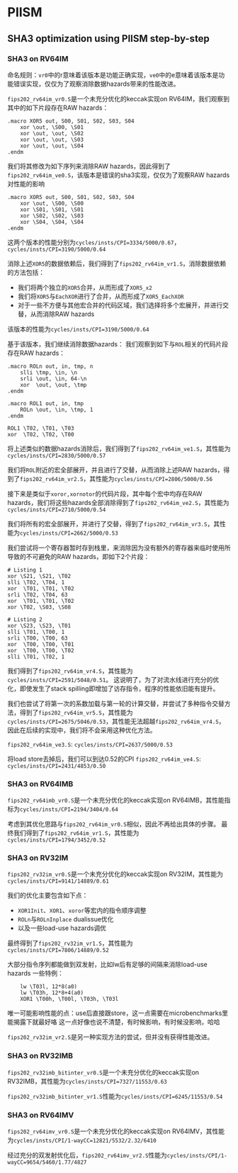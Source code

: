 # PIISM

## SHA3 optimization using PIISM step-by-step

### SHA3 on RV64IM

命名规则：`vr0`中的r意味着该版本是功能正确实现，`ve0`中的e意味着该版本是功能错误实现，仅仅为了观察消除数据hazards带来的性能改进。

`fips202_rv64im_vr0.S`是一个未充分优化的keccak实现on RV64IM，我们观察到其中的如下片段存在RAW hazards：

```
.macro XOR5 out, S00, S01, S02, S03, S04
    xor \out, \S00, \S01
    xor \out, \out, \S02
    xor \out, \out, \S03
    xor \out, \out, \S04
.endm
```
我们将其修改为如下序列来消除RAW hazards，因此得到了`fips202_rv64im_ve0.S`，该版本是错误的sha3实现，仅仅为了观察RAW hazards对性能的影响
```
.macro XOR5 out, S00, S01, S02, S03, S04
    xor \out, \S00, \S00
    xor \S01, \S01, \S01
    xor \S02, \S02, \S03
    xor \S04, \S04, \S04
.endm
```

这两个版本的性能分别为`cycles/insts/CPI=3334/5000/0.67`，`cycles/insts/CPI=3190/5000/0.64`

消除上述`XOR5`的数据依赖后，我们得到了`fips202_rv64im_vr1.S`，消除数据依赖的方法包括：
- 我们将两个独立的`XOR5`合并，从而形成了`XOR5_x2`
- 我们将`XOR5`与`EachXOR`进行了合并，从而形成了`XOR5_EachXOR`
- 对于一些不方便与其他宏合并的代码区域，我们选择将多个宏展开，并进行交替，从而消除RAW hazards

该版本的性能为`cycles/insts/CPI=3190/5000/0.64`

基于该版本，我们继续消除数据hazards：
我们观察到如下与`ROL`相关的代码片段存在RAW hazards：
```
.macro ROLn out, in, tmp, n
    slli \tmp, \in, \n
    srli \out, \in, 64-\n
    xor  \out, \out, \tmp
.endm

.macro ROL1 out, in, tmp
    ROLn \out, \in, \tmp, 1
.endm

ROL1 \T02, \T01, \T03
xor  \T02, \T02, \T00
```
将上述类似的数据hazards消除后，我们得到了`fips202_rv64im_ve1.S`，其性能为`cycles/insts/CPI=2830/5000/0.57`

我们将`ROL`附近的宏全部展开，并且进行了交替，从而消除上述RAW hazards，得到了`fips202_rv64im_vr2.S`，其性能为`cycles/insts/CPI=2806/5000/0.56`

接下来是类似于`xoror,xornotor`的代码片段，其中每个宏中均存在RAW hazards，我们将这些hazards全部消除得到了`fips202_rv64im_ve2.S`，其性能为`cycles/insts/CPI=2710/5000/0.54`

我们将所有的宏全部展开，并进行了交替，得到了`fips202_rv64im_vr3.S`，其性能为`cycles/insts/CPI=2662/5000/0.53`

我们尝试将一个寄存器暂时存到栈里，来消除因为没有额外的寄存器来临时使用所导致的不可避免的RAW hazards，即如下2个片段：
```
# Listing 1
xor \S21, \S21, \T02
slli \T02, \T04, 1
xor  \T01, \T01, \T02
srli \T02, \T04, 63
xor  \T01, \T01, \T02
xor \T02, \S03, \S08

# Listing 2
xor \S23, \S23, \T01
slli \T01, \T00, 1
srli \T00, \T00, 63
xor  \T00, \T00, \T01
xor  \T00, \T00, \T02
slli \T01, \T02, 1
```
我们得到了`fips202_rv64im_vr4.S`，其性能为`cycles/insts/CPI=2591/5048/0.51`。
这说明了，为了对流水线进行充分的优化，即使发生了stack spilling即增加了访存指令，程序的性能依旧能有提升。

我们也尝试了将第一次的系数加载与第一轮的计算交替，并尝试了多种指令交替方法，得到了`fips202_rv64im_vr5.S`，其性能为`cycles/insts/CPI=2675/5046/0.53`，其性能无法超越`fips202_rv64im_vr4.S`，因此在后续的实现中，我们将不会采用这种优化方法。

`fips202_rv64im_ve3.S`: `cycles/insts/CPI=2637/5000/0.53`

将load store去掉后，我们可以到达0.52的CPI
`fips202_rv64im_ve4.S`: `cycles/insts/CPI=2431/4853/0.50`

### SHA3 on RV64IMB

`fips202_rv64imb_vr0.S`是一个未充分优化的keccak实现on RV64IMB，其性能指标为`cycles/insts/CPI=2194/3404/0.64`

考虑到其优化思路与`fips202_rv64im_vr0.S`相似，因此不再给出具体的步骤。
最终我们得到了`fips202_rv64im_vr1.S`，其性能为`cycles/insts/CPI=1794/3452/0.52`

### SHA3 on RV32IM

`fips202_rv32im_vr0.S`是一个未充分优化的keccak实现on RV32IM，其性能为`cycles/insts/CPI=9141/14889/0.61`

我们的优化主要包含如下点：
- `XOR1Init`、`XOR1`、`xoror`等宏内的指令顺序调整
- `ROLn`与`ROLnInplace` dualissue优化
- 以及一些load-use hazards调优

最终得到了`fips202_rv32im_vr1.S`，其性能为`cycles/insts/CPI=7806/14889/0.52`

大部分指令序列都能做到双发射，比如lw后有足够的间隔来消除load-use hazards
一些特例：
```
    lw \T03l, 12*8(a0)
    lw \T03h, 12*8+4(a0)
    XOR1 \T00h, \T00l, \T03h, \T03l
```
唯一可能影响性能的点：use后直接跟store，这一点需要在microbenchmarks里能揭露下就最好咯
这一点好像也说不清楚，有时候影响，有时候没影响，哈哈

`fips202_rv32im_vr2.S`是另一种实现方法的尝试，但并没有获得性能改进。

### SHA3 on RV32IMB

`fips202_rv32imb_bitinter_vr0.S`是一个未充分优化的keccak实现on RV32IMB，其性能为`cycles/insts/CPI=7327/11553/0.63`

`fips202_rv32imb_bitinter_vr1.S`性能为`cycles/insts/CPI=6245/11553/0.54`

### SHA3 on RV64IMV

`fips202_rv64imv_vr0.S`是一个未充分优化的keccak实现on RV64IMV，其性能为`cycles/insts/CPI/1-wayCC=12821/5532/2.32/6410`

经过充分的双发射优化后，`fips202_rv64imv_vr2.S`性能为`cycles/insts/CPI/1-wayCC=9654/5460/1.77/4827`
